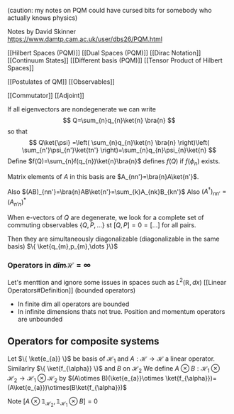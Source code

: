 (caution: my notes on PQM could have cursed bits for somebody who actually knows physics)

Notes by David Skinner
https://www.damtp.cam.ac.uk/user/dbs26/PQM.html

[[Hilbert Spaces (PQM)]]
[[Dual Spaces (PQM)]]
[[Dirac Notation]]
[[Continuum States]]
[[Different basis (PQM)]]
[[Tensor Product of Hilbert Spaces]]

[[Postulates of QM]]
[[Observables]]

[[Commutator]]
[[Adjoint]]

If all eigenvectors are nondegenerate we can write
$$
Q=\sum_{n}q_{n}\ket{n} \bra{n}
$$
so that
$$
Q\ket{\psi} =\left( \sum_{n}q_{n}\ket{n} \bra{n}  \right)\left( \sum_{n'}\psi_{n'}\ket{tn'}  \right)=\sum_{n}q_{n}\psi_{n}\ket{n} 
$$
Define $f(Q)=\sum_{n}f(q_{n})\ket{n}\bra{n}$ defines $f(Q)$ if $f(\phi_{n})$ exists.

Matrix elements of $A$ in this basis are $A_{nn'}=\bra{n}A\ket{n'}$.

Also $(AB)_{nn'}=\bra{n}AB\ket{n'}=\sum_{k}A_{nk}B_{kn'}$
Also $(A^{\dagger})_{nn'}=(A_{n'n})^{*}$


When e-vectors of $Q$ are degenerate, we look for a complete set of commuting observables $\{ Q, P, \dots \}$ st $[Q,P]=0=[\dots]$ for all pairs.

Then they are simultaneously diagonalizable (diagonalizable in the same basis)
$\{ \ket{q_{m},p_{m},\dots }\}$

### Operators in $dim\mathcal{H}=\infty$
Let's menttion and ignore some issues in spaces such as $L^2(\mathbb{R},dx)$
[[Linear Operators#Definition]] (bounded operators)
- In finite dim all operators are bounded
- In infinite dimensions thats not true. Position and momentum operators are unbounded

## Operators for composite systems
Let $\{ \ket{e_{a}} \}$ be basis of $\mathcal{H}_{1}$ and $A:\mathcal{H}\to \mathcal{H}$ a linear operator.
Similarlry $\{ \ket{f_{\alpha}} \}$ and $B$ on $\mathcal{H}_{2}$
We define $A\otimes B:\mathcal{H}_1\otimes \mathcal{H}_{2}\to \mathcal{H}_{1}\otimes \mathcal{H}_{2}$
by
$(A\otimes B)(\ket{e_{a}}\otimes \ket{f_{\alpha}})=(A\ket{e_{a}})\otimes(B\ket{f_{\alpha}})$

Note $[A\otimes \mathbb{1}_{\mathcal{H}_{2}}, \mathbb{1}_{\mathcal{H}_{1}}\otimes B]=0$




